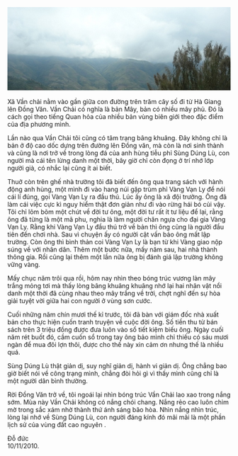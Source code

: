 <!--
title: Bản mây
author: Nguyễn Tích Kỳ
-->

![](1.jpg)

Xã Vần chải nằm vào gần giữa con đường trên trăm cây số đi từ Hà Giang lên Đồng Văn. Vần Chải có nghĩa là bản Mây, bản có nhiều mây phủ. Đó là cách gọi theo tiếng Quan hỏa của nhiều  bản vùng biên giới theo đặc điểm của địa phương mình.

Lần nào qua Vần Chải tôi cũng có tâm trạng bâng khuâng. Đây không chỉ là bản ở độ cao dốc dựng trên đường lên Đồng văn, mà còn là nơi sinh thành và cũng là nơi trở về trong lòng đá của anh hùng tiễu phỉ Sùng Dúng Lù, con người mà cái tên lừng danh một thời, bây giờ chỉ còn đọng ở trí nhớ lớp người già, có nhắc lại cũng ít ai biết.

Thuở còn trên ghế nhà trường tôi đã biết đến ông qua trang sách với hành động anh hùng, một mình đi vào hang núi gặp trùm phỉ Vàng Vạn Ly để nói cái lí  đúng, gọi Vàng Vạn Ly ra đầu thú. Lúc ấy ông là xã đội trưởng. Ông đã làm cái việc cực kì nguy hiểm thật đơn giản như đi vào rừng hái bó củi vậy.
Tôi chỉ lõm bõm một chút về đời tư ông, một đời tư rất ít tư liệu để lại, rằng ông đã từng là một mã phu, nghia là làm người chăn ngựa cho đại gia Vàng Vạn Ly. Rằng khi Vàng Vạn Ly đầu thú trở về bản thì ông cũng là người đầu tiên đến chơi nhà. Sau vì chuyện ấy có người cật vấn bảo ông mất lập trường. Còn ông thì bình thản coi Vàng Vạn Ly là bạn từ khi Vàng giao nộp súng về với nhân dân. Thêm một bước nữa, mấy năm sau, hai nhà thành thông gia. Rồi cũng lại thêm một lần nữa ông bị đánh giá lập trường không vững vàng.

 Mấy chục năm trôi qua rồi, hôm nay nhìn theo bóng trúc vương làn mây trắng mỏng tơi mà thấy lòng bâng khuâng khuâng nhớ lại hai nhân vật nổi danh một thời đã cùng nhau theo mây trắng về trời, chợt nghĩ đến sự hòa giải tuyệt vời giữa hai con người ở vùng  sơn cước.

Cuối những năm chín mươi thế kỉ trước, tôi đã bàn với giám đốc nhà xuất bản cho thực hiện cuốn tranh truyện về cuộc đời ông. Số tiền thu từ bán sách  trên 3 triệu đồng được đưa luôn vào sổ tiết kiệm biếu ông. Ngày cuối năm rét buốt đó, cầm cuốn sổ trong tay ông bảo mình chỉ thiếu có sáu mươi ngàn để mua đôi lợn thôi, được cho thế này xin cảm ơn nhưng thế là nhiều quá.

Sùng Dúng Lù thật giản dị, suy nghĩ giản dị, hành vi giản dị. Ông chẳng bao giờ biết nói về công trạng mình, chẳng đòi hỏi gì vì thấy mình cũng chỉ là một người dân bình thường.

Rời Đồng Văn trở về, tôi ngoái lại nhìn bóng trúc Vần Chải lao xao trong nắng sớm. Mùa này Vần Chải không có nắng chói chang. Nắng rẻo cao luôn chìm mờ trong sắc xám nhờ thành thứ ánh sáng bão hòa. Nhìn nắng nhìn trúc, lòng lại  nhớ về Sùng Dúng Lù, con người đáng kính đó mãi mãi là một phần lịch sử của vùng đất cao nguyên . 
 
Đỗ đức  
10/11/2010.